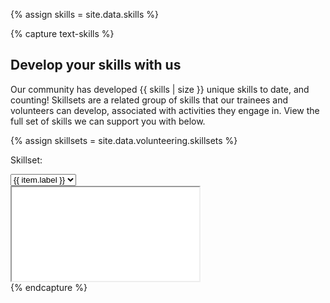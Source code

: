 {% assign skills = site.data.skills %}

{% capture text-skills %}
## Develop your skills with us

Our community has developed {{ skills | size }} unique skills to date, and counting!
Skillsets are a related group of skills that our trainees and volunteers can develop, associated with activities they engage in.
View the full set of skills we can support you with below.

{% assign skillsets = site.data.volunteering.skillsets %}
<div class="row">
<div class="col-3">
<p>Skillset:</p>
</div>
<div class="col-3">
<select onchange="handleChange2(this)">
{% for item in skillsets %}
<option value="{{ item.value | prepend: site.baseurl }}" label="{{ item.label }}">{{ item.text }}</option>
{% endfor %}
</select>
</div>
<div class="col-6">

</div>
</div>

<div class="iframe-container">
<iframe src="{{ '/skills/accessibility.html' | prepend: site.baseurl }}" title="Accessibility skillset" id="iframe-id2" class="responsive-iframe"></iframe>
</div>
{% endcapture %}